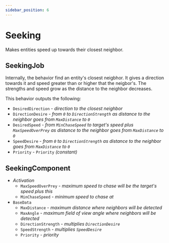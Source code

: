```yaml
---
sidebar_position: 6
---
```


# Seeking

Makes entities speed up towards their closest neighbor.

## SeekingJob

Internally, the behavior find an entity's closest neigbhor. It gives a direction towards it and speed greater than or higher that the neigbor's. The strengths and speed grow as the distance to the neighbor decreases.

This behavior outputs the following: 
- `DesiredDirection` - *direction to the closest neighbor*
- `DirectionDesire` - *from `0` to `DirectionStrength` as distance to the neighbor goes from `MaxDistance` to `0`*
- `DesiredSpeed` - *from `MinChaseSpeed` to target's speed plus `MaxSpeedOverPrey` as distance to the neighbor goes from `MaxDistance` to `0`*
- `SpeedDesire` - *from `0` to `DirectionStrength` as distance to the neighbor goes from `MaxDistance` to `0`*
- `Priority` -  `Priority` *(constant)*

## SeekingComponent

- *Activation*
    - `MaxSpeedOverPrey` - *maximum speed to chase will be the target's speed plus this*
    - `MinChaseSpeed` - *minimum speed to chase at*
- `BaseData`
    - `MaxDistance` - *maximum distance where neighbors will be detected*
    - `MaxAngle` - *maximum field of view angle where neighbors will be detected*
    - `DirectionStrength` - *multiplies `DirectionDesire`*
    - `SpeedStrength` - *multiplies `SpeedDesire`*
    - `Priority` - *priority*
